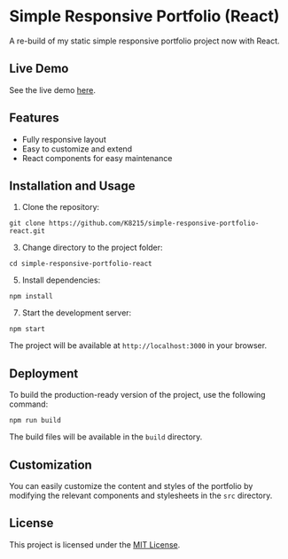 # Simple Responsive Portfolio (React)

A re-build of my static simple responsive portfolio project now with React.

## Live Demo

See the live demo [here](https://simple-responsive-portfolio-react.glitch.me/).

## Features

- Fully responsive layout
- Easy to customize and extend
- React components for easy maintenance

## Installation and Usage

1. Clone the repository:
```
git clone https://github.com/K8215/simple-responsive-portfolio-react.git
```

3. Change directory to the project folder:
```
cd simple-responsive-portfolio-react
```

5. Install dependencies:
```
npm install
```

7. Start the development server:
```
npm start
```

The project will be available at `http://localhost:3000` in your browser.

## Deployment

To build the production-ready version of the project, use the following command:
```
npm run build
```

The build files will be available in the `build` directory.

## Customization

You can easily customize the content and styles of the portfolio by modifying the relevant components and stylesheets in the `src` directory.

## License

This project is licensed under the [MIT License](LICENSE).

